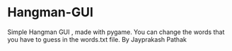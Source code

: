# Hangman-GUI
Simple Hangman GUI , made with pygame. You can change the words that you have to guess in the words.txt file. By Jayprakash Pathak
